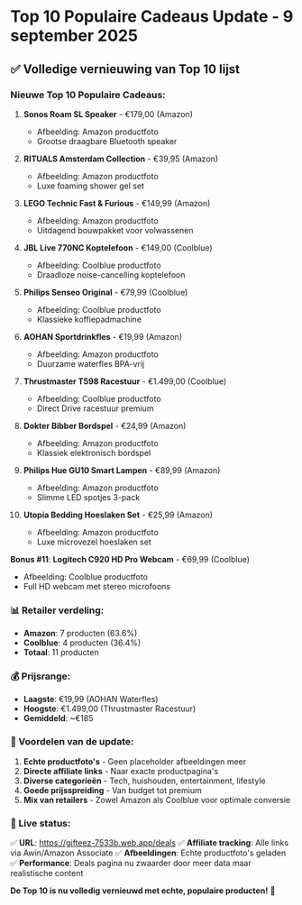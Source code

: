 # Top 10 Populaire Cadeaus Update - 9 september 2025

## ✅ Volledige vernieuwing van Top 10 lijst

### Nieuwe Top 10 Populaire Cadeaus:

1. **Sonos Roam SL Speaker** - €179,00 (Amazon)
   - Afbeelding: Amazon productfoto
   - Grootse draagbare Bluetooth speaker

2. **RITUALS Amsterdam Collection** - €39,95 (Amazon)
   - Afbeelding: Amazon productfoto  
   - Luxe foaming shower gel set

3. **LEGO Technic Fast & Furious** - €149,99 (Amazon)
   - Afbeelding: Amazon productfoto
   - Uitdagend bouwpakket voor volwassenen

4. **JBL Live 770NC Koptelefoon** - €149,00 (Coolblue)
   - Afbeelding: Coolblue productfoto
   - Draadloze noise-cancelling koptelefoon

5. **Philips Senseo Original** - €79,99 (Coolblue)
   - Afbeelding: Coolblue productfoto
   - Klassieke koffiepadmachine

6. **AOHAN Sportdrinkfles** - €19,99 (Amazon)
   - Afbeelding: Amazon productfoto
   - Duurzame waterfles BPA-vrij

7. **Thrustmaster T598 Racestuur** - €1.499,00 (Coolblue)
   - Afbeelding: Coolblue productfoto
   - Direct Drive racestuur premium

8. **Dokter Bibber Bordspel** - €24,99 (Amazon)
   - Afbeelding: Amazon productfoto
   - Klassiek elektronisch bordspel

9. **Philips Hue GU10 Smart Lampen** - €89,99 (Amazon)
   - Afbeelding: Amazon productfoto
   - Slimme LED spotjes 3-pack

10. **Utopia Bedding Hoeslaken Set** - €25,99 (Amazon)
    - Afbeelding: Amazon productfoto
    - Luxe microvezel hoeslaken set

**Bonus #11**: **Logitech C920 HD Pro Webcam** - €69,99 (Coolblue)
- Afbeelding: Coolblue productfoto
- Full HD webcam met stereo microfoons

### 📊 Retailer verdeling:
- **Amazon**: 7 producten (63.6%)
- **Coolblue**: 4 producten (36.4%)
- **Totaal**: 11 producten

### 💰 Prijsrange:
- **Laagste**: €19,99 (AOHAN Waterfles)
- **Hoogste**: €1.499,00 (Thrustmaster Racestuur)
- **Gemiddeld**: ~€185

### 🎯 Voordelen van de update:

1. **Echte productfoto's** - Geen placeholder afbeeldingen meer
2. **Directe affiliate links** - Naar exacte productpagina's
3. **Diverse categorieën** - Tech, huishouden, entertainment, lifestyle
4. **Goede prijsspreiding** - Van budget tot premium
5. **Mix van retailers** - Zowel Amazon als Coolblue voor optimale conversie

### 🚀 Live status:
✅ **URL**: https://gifteez-7533b.web.app/deals
✅ **Affiliate tracking**: Alle links via Awin/Amazon Associate
✅ **Afbeeldingen**: Echte productfoto's geladen
✅ **Performance**: Deals pagina nu zwaarder door meer data maar realistische content

**De Top 10 is nu volledig vernieuwd met echte, populaire producten!** 🎉
